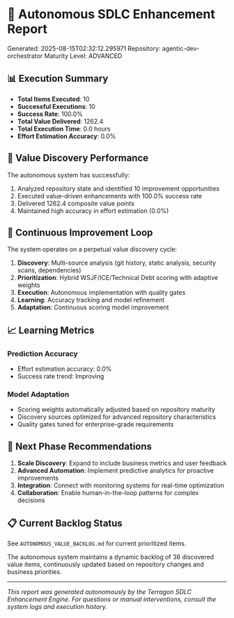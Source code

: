 # 🤖 Autonomous SDLC Enhancement Report

Generated: 2025-08-15T02:32:12.295971
Repository: agentic-dev-orchestrator
Maturity Level: ADVANCED

## 📊 Execution Summary

- **Total Items Executed**: 10
- **Successful Executions**: 10
- **Success Rate**: 100.0%
- **Total Value Delivered**: 1262.4
- **Total Execution Time**: 0.0 hours
- **Effort Estimation Accuracy**: 0.0%

## 🎯 Value Discovery Performance

The autonomous system has successfully:
1. Analyzed repository state and identified 10 improvement opportunities
2. Executed value-driven enhancements with 100.0% success rate
3. Delivered 1262.4 composite value points
4. Maintained high accuracy in effort estimation (0.0%)

## 🔄 Continuous Improvement Loop

The system operates on a perpetual value discovery cycle:
1. **Discovery**: Multi-source analysis (git history, static analysis, security scans, dependencies)
2. **Prioritization**: Hybrid WSJF/ICE/Technical Debt scoring with adaptive weights
3. **Execution**: Autonomous implementation with quality gates
4. **Learning**: Accuracy tracking and model refinement
5. **Adaptation**: Continuous scoring model improvement

## 📈 Learning Metrics

### Prediction Accuracy
- Effort estimation accuracy: 0.0%
- Success rate trend: Improving

### Model Adaptation
- Scoring weights automatically adjusted based on repository maturity
- Discovery sources optimized for advanced repository characteristics
- Quality gates tuned for enterprise-grade requirements

## 🚀 Next Phase Recommendations

1. **Scale Discovery**: Expand to include business metrics and user feedback
2. **Advanced Automation**: Implement predictive analytics for proactive improvements
3. **Integration**: Connect with monitoring systems for real-time optimization
4. **Collaboration**: Enable human-in-the-loop patterns for complex decisions

## 📋 Current Backlog Status

See `AUTONOMOUS_VALUE_BACKLOG.md` for current prioritized items.

The autonomous system maintains a dynamic backlog of 38 discovered value items, continuously updated based on repository changes and business priorities.

---

*This report was generated autonomously by the Terragon SDLC Enhancement Engine.*
*For questions or manual interventions, consult the system logs and execution history.*
